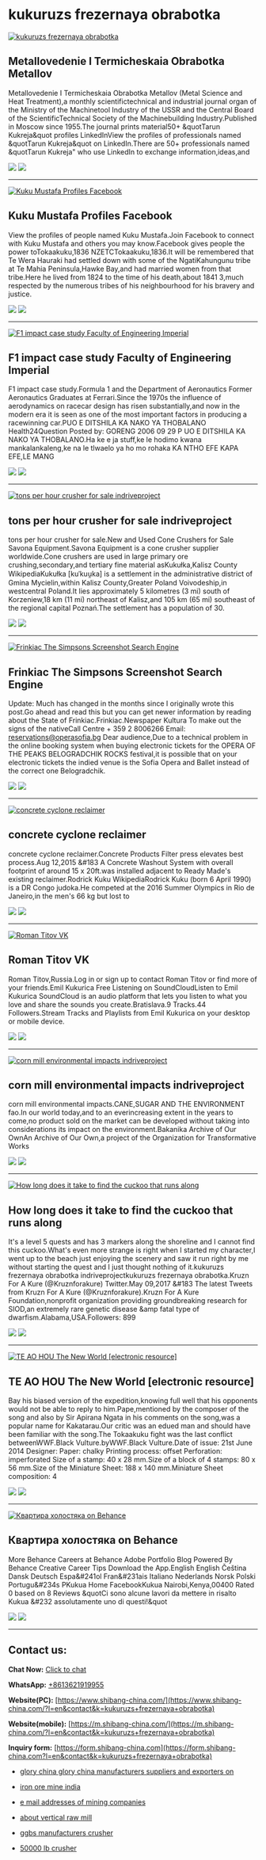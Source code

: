 # kukuruzs frezernaya obrabotka

<a href="https://swt.shibang-china.com/?l=en&img&k=kukuruzs+frezernaya+obrabotka" target="_blank">![kukuruzs frezernaya obrabotka](http://static.shibang-china.com/all-800x300/492.jpg)</a>

## Metallovedenie I Termicheskaia Obrabotka Metallov
Metallovedenie I Termicheskaia Obrabotka Metallov (Metal Science and Heat Treatment),a monthly scientifictechnical and industrial journal organ of the Ministry of the Machinetool Industry of the USSR and the Central Board of the ScientificTechnical Society of the Machinebuilding Industry.Published in Moscow since 1955.The journal prints material50+ &quotTarun Kukreja&quot profiles LinkedInView the profiles of professionals named &quotTarun Kukreja&quot on LinkedIn.There are 50+ professionals named &quotTarun Kukreja" who use LinkedIn to exchange information,ideas,and


<a href="https://whatsapp.shibangsoft.com/WhatsApp.php" target="_blank" title="WhatsApp">![](http://static.shibang-china.com/icon/whatsapp.png)</a> <a href="https://swt.shibang-china.com/?l=en&icon&k=kukuruzs+frezernaya+obrabotka" target="_blank">![](http://static.shibang-china.com/icon/chat-en.png)</a>

---

<a href="https://swt.shibang-china.com/?l=en&img&k=kukuruzs+frezernaya+obrabotka" target="_blank">![Kuku Mustafa Profiles Facebook](http://static.shibang-china.com/all-800x300/568.jpg)</a>

## Kuku Mustafa Profiles Facebook
View the profiles of people named Kuku Mustafa.Join Facebook to connect with Kuku Mustafa and others you may know.Facebook gives people the power toTokaakuku,1836 NZETCTokaakuku,1836.It will be remembered that Te Wera Hauraki had settled down with some of the NgatiKahungunu tribe at Te Mahia Peninsula,Hawke Bay,and had married women from that tribe.Here he lived from 1824 to the time of his death,about 1841 3,much respected by the numerous tribes of his neighbourhood for his bravery and justice.


<a href="https://whatsapp.shibangsoft.com/WhatsApp.php" target="_blank" title="WhatsApp">![](http://static.shibang-china.com/icon/whatsapp.png)</a> <a href="https://swt.shibang-china.com/?l=en&icon&k=kukuruzs+frezernaya+obrabotka" target="_blank">![](http://static.shibang-china.com/icon/chat-en.png)</a>

---

<a href="https://swt.shibang-china.com/?l=en&img&k=kukuruzs+frezernaya+obrabotka" target="_blank">![F1 impact case study Faculty of Engineering Imperial](http://static.shibang-china.com/all-800x300/382.jpg)</a>

## F1 impact case study Faculty of Engineering Imperial
F1 impact case study.Formula 1 and the Department of Aeronautics Former Aeronautics Graduates at Ferrari.Since the 1970s the influence of aerodynamics on racecar design has risen substantially,and now in the modern era it is seen as one of the most important factors in producing a racewinning car.PUO E DITSHILA KA NAKO YA THOBALANO Health24Question Posted by: GORENG 2006 09 29 P UO E DITSHILA KA NAKO YA THOBALANO.Ha ke e ja stuff,ke le hodimo kwana mankalankaleng,ke na le tlwaelo ya ho mo rohaka KA NTHO EFE KAPA EFE,LE MANG


<a href="https://whatsapp.shibangsoft.com/WhatsApp.php" target="_blank" title="WhatsApp">![](http://static.shibang-china.com/icon/whatsapp.png)</a> <a href="https://swt.shibang-china.com/?l=en&icon&k=kukuruzs+frezernaya+obrabotka" target="_blank">![](http://static.shibang-china.com/icon/chat-en.png)</a>

---

<a href="https://swt.shibang-china.com/?l=en&img&k=kukuruzs+frezernaya+obrabotka" target="_blank">![tons per hour crusher for sale indriveproject](http://static.shibang-china.com/all-800x300/154.jpg)</a>

## tons per hour crusher for sale indriveproject
tons per hour crusher for sale.New and Used Cone Crushers for Sale Savona Equipment.Savona Equipment is a cone crusher supplier worldwide.Cone crushers are used in large primary ore crushing,secondary,and tertiary fine material asKukułka,Kalisz County WikipediaKukułka [kuˈkuu̯ka] is a settlement in the administrative district of Gmina Mycielin,within Kalisz County,Greater Poland Voivodeship,in westcentral Poland.It lies approximately 5 kilometres (3 mi) south of Korzeniew,18 km (11 mi) northeast of Kalisz,and 105 km (65 mi) southeast of the regional capital Poznań.The settlement has a population of 30.


<a href="https://whatsapp.shibangsoft.com/WhatsApp.php" target="_blank" title="WhatsApp">![](http://static.shibang-china.com/icon/whatsapp.png)</a> <a href="https://swt.shibang-china.com/?l=en&icon&k=kukuruzs+frezernaya+obrabotka" target="_blank">![](http://static.shibang-china.com/icon/chat-en.png)</a>

---

<a href="https://swt.shibang-china.com/?l=en&img&k=kukuruzs+frezernaya+obrabotka" target="_blank">![Frinkiac The Simpsons Screenshot Search Engine](http://static.shibang-china.com/all-800x300/1180.jpg)</a>

## Frinkiac The Simpsons Screenshot Search Engine
Update: Much has changed in the months since I originally wrote this post.Go ahead and read this but you can get newer information by reading about the State of Frinkiac.Frinkiac.Newspaper Kultura To make out the signs of the nativeCall Centre + 359 2 8006266 Email: reservations@operasofia.bg Dear audience,Due to a technical problem in the online booking system when buying electronic tickets for the OPERA OF THE PEAKS BELOGRADCHIK ROCKS festival,it is possible that on your electronic tickets the indied venue is the Sofia Opera and Ballet instead of the correct one Belogradchik.


<a href="https://whatsapp.shibangsoft.com/WhatsApp.php" target="_blank" title="WhatsApp">![](http://static.shibang-china.com/icon/whatsapp.png)</a> <a href="https://swt.shibang-china.com/?l=en&icon&k=kukuruzs+frezernaya+obrabotka" target="_blank">![](http://static.shibang-china.com/icon/chat-en.png)</a>

---

<a href="https://swt.shibang-china.com/?l=en&img&k=kukuruzs+frezernaya+obrabotka" target="_blank">![concrete cyclone reclaimer](http://static.shibang-china.com/all-800x300/1025.jpg)</a>

## concrete cyclone reclaimer
concrete cyclone reclaimer.Concrete Products Filter press elevates best process.Aug 12,2015 &#183 A Concrete Washout System with overall footprint of around 15 x 20ft.was installed adjacent to Ready Made's existing reclaimer.Rodrick Kuku WikipediaRodrick Kuku (born 6 April 1990) is a DR Congo judoka.He competed at the 2016 Summer Olympics in Rio de Janeiro,in the men's 66 kg but lost to


<a href="https://whatsapp.shibangsoft.com/WhatsApp.php" target="_blank" title="WhatsApp">![](http://static.shibang-china.com/icon/whatsapp.png)</a> <a href="https://swt.shibang-china.com/?l=en&icon&k=kukuruzs+frezernaya+obrabotka" target="_blank">![](http://static.shibang-china.com/icon/chat-en.png)</a>

---

<a href="https://swt.shibang-china.com/?l=en&img&k=kukuruzs+frezernaya+obrabotka" target="_blank">![Roman Titov VK](http://static.shibang-china.com/all-800x300/1461.jpg)</a>

## Roman Titov VK
Roman Titov,Russia.Log in or sign up to contact Roman Titov or find more of your friends.Emil Kukurica Free Listening on SoundCloudListen to Emil Kukurica SoundCloud is an audio platform that lets you listen to what you love and share the sounds you create.Bratislava.9 Tracks.44 Followers.Stream Tracks and Playlists from Emil Kukurica on your desktop or mobile device.


<a href="https://whatsapp.shibangsoft.com/WhatsApp.php" target="_blank" title="WhatsApp">![](http://static.shibang-china.com/icon/whatsapp.png)</a> <a href="https://swt.shibang-china.com/?l=en&icon&k=kukuruzs+frezernaya+obrabotka" target="_blank">![](http://static.shibang-china.com/icon/chat-en.png)</a>

---

<a href="https://swt.shibang-china.com/?l=en&img&k=kukuruzs+frezernaya+obrabotka" target="_blank">![corn mill environmental impacts indriveproject](http://static.shibang-china.com/all-800x300/1374.jpg)</a>

## corn mill environmental impacts indriveproject
corn mill environmental impacts.CANE,SUGAR AND THE ENVIRONMENT fao.In our world today,and to an everincreasing extent in the years to come,no product sold on the market can be developed without taking into considerations its impact on the environment.Bakanika Archive of Our OwnAn Archive of Our Own,a project of the Organization for Transformative Works


<a href="https://whatsapp.shibangsoft.com/WhatsApp.php" target="_blank" title="WhatsApp">![](http://static.shibang-china.com/icon/whatsapp.png)</a> <a href="https://swt.shibang-china.com/?l=en&icon&k=kukuruzs+frezernaya+obrabotka" target="_blank">![](http://static.shibang-china.com/icon/chat-en.png)</a>

---

<a href="https://swt.shibang-china.com/?l=en&img&k=kukuruzs+frezernaya+obrabotka" target="_blank">![How long does it take to find the cuckoo that runs along](http://static.shibang-china.com/all-800x300/779.jpg)</a>

## How long does it take to find the cuckoo that runs along
It's a level 5 quests and has 3 markers along the shoreline and I cannot find this cuckoo.What's even more strange is right when I started my character,I went up to the beach just enjoying the scenery and saw it run right by me without starting the quest and I just thought nothing of it.kukuruzs frezernaya obrabotka indriveprojectkukuruzs frezernaya obrabotka.Kruzn For A Kure (@Kruznforakure) Twitter.May 09,2017 &#183 The latest Tweets from Kruzn For A Kure (@Kruznforakure).Kruzn For A Kure Foundation,nonprofit organization providing groundbreaking research for SIOD,an extremely rare genetic disease &amp fatal type of dwarfism.Alabama,USA.Followers: 899


<a href="https://whatsapp.shibangsoft.com/WhatsApp.php" target="_blank" title="WhatsApp">![](http://static.shibang-china.com/icon/whatsapp.png)</a> <a href="https://swt.shibang-china.com/?l=en&icon&k=kukuruzs+frezernaya+obrabotka" target="_blank">![](http://static.shibang-china.com/icon/chat-en.png)</a>

---

<a href="https://swt.shibang-china.com/?l=en&img&k=kukuruzs+frezernaya+obrabotka" target="_blank">![TE AO HOU The New World [electronic resource]](http://static.shibang-china.com/all-800x300/366.jpg)</a>

## TE AO HOU The New World [electronic resource]
Bay his biased version of the expedition,knowing full well that his opponents would not be able to reply to him.Pape,mentioned by the composer of the song and also by Sir Apirana Ngata in his comments on the song,was a popular name for Kakatarau.Our critic was an edued man and should have been familiar with the song.The Tokaakuku fight was the last conflict betweenWWF.Black Vulture.byWWF.Black Vulture.Date of issue: 21st June 2014 Designer: Paper: chalky Printing process: offset Perforation: imperforated Size of a stamp: 40 x 28 mm.Size of a block of 4 stamps: 80 x 56 mm.Size of the Miniature Sheet: 188 x 140 mm.Miniature Sheet composition: 4


<a href="https://whatsapp.shibangsoft.com/WhatsApp.php" target="_blank" title="WhatsApp">![](http://static.shibang-china.com/icon/whatsapp.png)</a> <a href="https://swt.shibang-china.com/?l=en&icon&k=kukuruzs+frezernaya+obrabotka" target="_blank">![](http://static.shibang-china.com/icon/chat-en.png)</a>

---

<a href="https://swt.shibang-china.com/?l=en&img&k=kukuruzs+frezernaya+obrabotka" target="_blank">![Квартира холостяка on Behance](http://static.shibang-china.com/all-800x300/1305.jpg)</a>

## Квартира холостяка on Behance
More Behance Careers at Behance Adobe Portfolio Blog Powered By Behance Creative Career Tips Download the App.English English Čeština Dansk Deutsch Espa&#241ol Fran&#231ais Italiano Nederlands Norsk Polski Portugu&#234s PKukua Home FacebookKukua Nairobi,Kenya,00400 Rated 0 based on 8 Reviews &quotCi sono alcune lavori da mettere in risalto Kukua &#232 assolutamente uno di questi!&quot


<a href="https://whatsapp.shibangsoft.com/WhatsApp.php" target="_blank" title="WhatsApp">![](http://static.shibang-china.com/icon/whatsapp.png)</a> <a href="https://swt.shibang-china.com/?l=en&icon&k=kukuruzs+frezernaya+obrabotka" target="_blank">![](http://static.shibang-china.com/icon/chat-en.png)</a>

---
## Contact us:

**Chat Now:** [Click to chat](https://swt.shibang-china.com?l=en&contact&k=kukuruzs+frezernaya+obrabotka)

**WhatsApp:**  [+8613621919955](https://whatsapp.shibangsoft.com/WhatsApp.php)

**Website(PC):** [https://www.shibang-china.com/](https://www.shibang-china.com/?l=en&contact&k=kukuruzs+frezernaya+obrabotka)

**Website(mobile):** [https://m.shibang-china.com/](https://m.shibang-china.com/?l=en&contact&k=kukuruzs+frezernaya+obrabotka)

**Inquiry form:** [https://form.shibang-china.com](https://form.shibang-china.com?l=en&contact&k=kukuruzs+frezernaya+obrabotka)

* [glory china glory china manufacturers suppliers and exporters on](../115/glory%20china%20glory%20china%20manufacturers%20suppliers%20and%20exporters%20on.md)

* [iron ore mine india](../116/iron%20ore%20mine%20india.md)

* [e mail addresses of mining companies](../117/e%20mail%20addresses%20of%20mining%20companies.md)

* [about vertical raw mill](../122/about%20vertical%20raw%20mill.md)

* [ggbs manufacturers crusher](../122/ggbs%20manufacturers%20crusher.md)

* [50000 lb crusher](../117/50000%20lb%20crusher.md)